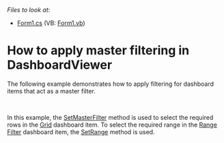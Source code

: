 <!-- default file list -->
*Files to look at*:

* [Form1.cs](./CS/Dashboard_SetMasterFilter/Form1.cs) (VB: [Form1.vb](./VB/Dashboard_SetMasterFilter/Form1.vb))
<!-- default file list end -->
# How to apply master filtering in DashboardViewer


<p>The following example demonstrates how to apply filtering for dashboard items that act as a master filter.</p>
<br />
<p>In this example, the <a href="http://documentation.devexpress.com/#Dashboard/DevExpressDashboardWinDashboardViewer_SetMasterFiltertopic">SetMasterFilter</a> method is used to select the required rows in the <a href="http://documentation.devexpress.com/#Dashboard/CustomDocument15150">Grid</a> dashboard item. To select the required range in the <a href="http://documentation.devexpress.com/#Dashboard/CustomDocument15265">Range Filter</a> dashboard item, the <a href="http://documentation.devexpress.com/#Dashboard/DevExpressDashboardWinDashboardViewer_SetRangetopic">SetRange</a> method is used.</p>

<br/>


